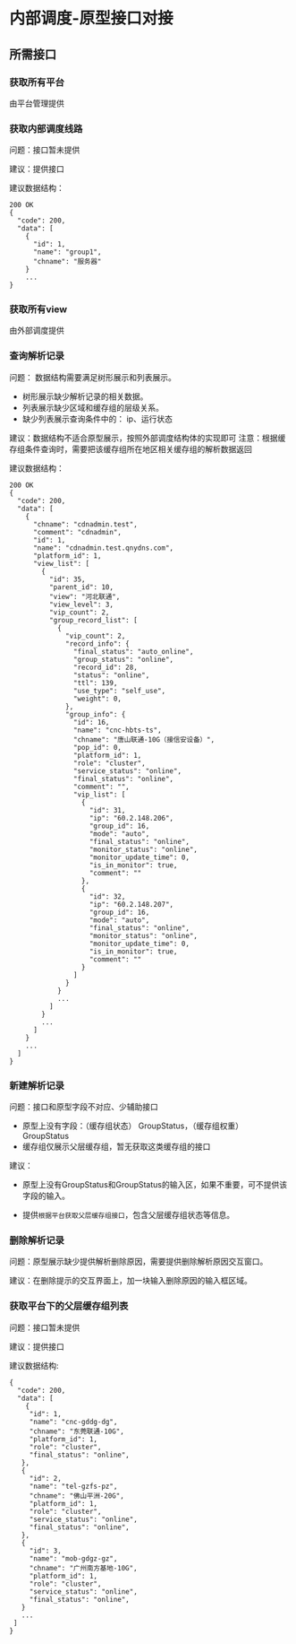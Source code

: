 # 内部调度-原型接口对接

## 所需接口

### 获取所有平台

由平台管理提供


### 获取内部调度线路

问题：接口暂未提供

建议：提供接口

建议数据结构：
```
200 OK
{
  "code": 200,
  "data": [
    {
      "id": 1,
      "name": "group1",
      "chname": "服务器"
    }
    ...
}
```
### 获取所有view

由外部调度提供

### 查询解析记录

问题：
数据结构需要满足树形展示和列表展示。
- 树形展示缺少解析记录的相关数据。
- 列表展示缺少区域和缓存组的层级关系。
- 缺少列表展示查询条件中的： ip、运行状态

建议：数据结构不适合原型展示，按照外部调度结构体的实现即可
注意：根据缓存组条件查询时，需要把该缓存组所在地区相关缓存组的解析数据返回

建议数据结构：
```
200 OK
{
  "code": 200,
  "data": [
    {
      "chname": "cdnadmin.test",
      "comment": "cdnadmin",
      "id": 1,
      "name": "cdnadmin.test.qnydns.com",
      "platform_id": 1,
      "view_list": [
        {
          "id": 35,
          "parent_id": 10,
          "view": "河北联通",
          "view_level": 3,
          "vip_count": 2,
          "group_record_list": [
            {
              "vip_count": 2,
              "record_info": {
                "final_status": "auto_online",
                "group_status": "online",
                "record_id": 28,
                "status": "online",
                "ttl": 139,
                "use_type": "self_use",
                "weight": 0,
              },
              "group_info": {
                "id": 16,
                "name": "cnc-hbts-ts",
                "chname": "唐山联通-10G（接信安设备）",
                "pop_id": 0,
                "platform_id": 1,
                "role": "cluster",
                "service_status": "online",
                "final_status": "online",
                "comment": "",
                "vip_list": [
                  {
                    "id": 31,
                    "ip": "60.2.148.206",
                    "group_id": 16,
                    "mode": "auto",
                    "final_status": "online",
                    "monitor_status": "online",
                    "monitor_update_time": 0,
                    "is_in_monitor": true,
                    "comment": ""
                  },
                  {
                    "id": 32,
                    "ip": "60.2.148.207",
                    "group_id": 16,
                    "mode": "auto",
                    "final_status": "online",
                    "monitor_status": "online",
                    "monitor_update_time": 0,
                    "is_in_monitor": true,
                    "comment": ""
                  }
                ]
              }
            }
            ...
          ]
        }
        ...
      ]
    }
    ...
  ]
}

```

### 新建解析记录

问题：接口和原型字段不对应、少辅助接口
- 原型上没有字段：（缓存组状态） GroupStatus，（缓存组权重） GroupStatus
- 缓存组仅展示父层缓存组，暂无获取这类缓存组的接口

建议：

- 原型上没有GroupStatus和GroupStatus的输入区，如果不重要，可不提供该字段的输入。

- 提供`根据平台获取父层缓存组接口`，包含父层缓存组状态等信息。

### 删除解析记录

问题：原型展示缺少提供解析删除原因，需要提供删除解析原因交互窗口。

建议：在删除提示的交互界面上，加一块输入删除原因的输入框区域。


### 获取平台下的父层缓存组列表
问题：接口暂未提供

建议：提供接口

建议数据结构:

```
{
  "code": 200,
  "data": [
    {
     "id": 1,
     "name": "cnc-gddg-dg",
     "chname": "东莞联通-10G",
     "platform_id": 1,
     "role": "cluster",
     "final_status": "online",
   },
   {
     "id": 2,
     "name": "tel-gzfs-pz",
     "chname": "佛山平洲-20G",
     "platform_id": 1,
     "role": "cluster",
     "service_status": "online",
     "final_status": "online",
   },
   {
     "id": 3,
     "name": "mob-gdgz-gz",
     "chname": "广州南方基地-10G",
     "platform_id": 1,
     "role": "cluster",
     "service_status": "online",
     "final_status": "online",
   }
   ...
 ]
}

```
